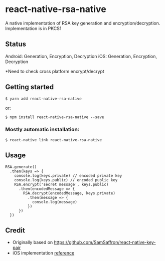 # react-native-rsa-native

A native implementation of RSA key generation and encryption/decryption.
Implementation is in PKCS1

## Status

Android: Generation, Encryption, Decryption
iOS: Generation, Encryption, Decryption

*Need to check cross platform encrypt/decrypt

## Getting started

`$ yarn add react-native-rsa-native`

or:

`$ npm install react-native-rsa-native --save`

### Mostly automatic installation:

`$ react-native link react-native-rsa-native`


## Usage

```
RSA.generate()
  .then(keys => {
    console.log(keys.private) // encoded private key
    console.log(keys.public) // encoded public key
    RSA.encrypt('secret message', keys.public)
      .then(encodedMessage => {
        RSA.decrypt(encodedMessage, keys.private)
          .then(message => {
            console.log(message)
          })
      })
  })
```

## Credit

* Originally based on https://github.com/SamSaffron/react-native-key-pair
* iOS implementation [reference](https://developer.apple.com/library/content/documentation/Security/Conceptual/CertKeyTrustProgGuide/KeyRead.html#//apple_ref/doc/uid/TP40001358-CH222-SW1)
